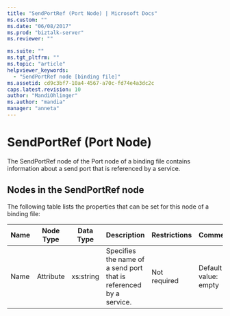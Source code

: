 ```yaml
---
title: "SendPortRef (Port Node) | Microsoft Docs"
ms.custom: ""
ms.date: "06/08/2017"
ms.prod: "biztalk-server"
ms.reviewer: ""

ms.suite: ""
ms.tgt_pltfrm: ""
ms.topic: "article"
helpviewer_keywords: 
  - "SendPortRef node [binding file]"
ms.assetid: cd9c3bf7-10a4-4567-a70c-fd74e4a3dc2c
caps.latest.revision: 10
author: "MandiOhlinger"
ms.author: "mandia"
manager: "anneta"
---
```

# SendPortRef (Port Node)
The SendPortRef node of the Port node of a binding file contains information about a send port that is referenced by a service.  

## Nodes in the SendPortRef node  
 The following table lists the properties that can be set for this node of a binding file:  


| <strong>Name</strong> | <strong>Node Type</strong> | <strong>Data Type</strong> |                    <strong>Description</strong>                    | <strong>Restrictions</strong> | <strong>Comments</strong> |
|-----------------------|----------------------------|----------------------------|--------------------------------------------------------------------|-------------------------------|---------------------------|
|         Name          |         Attribute          |         xs:string          | Specifies the name of a send port that is referenced by a service. |         Not required          |   Default value: empty    |

